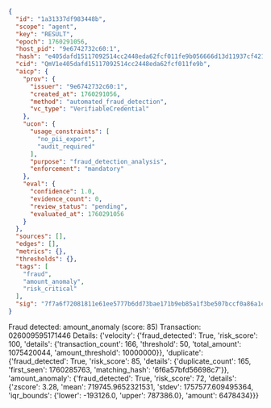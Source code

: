 ```json
{
  "id": "1a31337df983448b",
  "scope": "agent",
  "key": "RESULT",
  "epoch": 1760291056,
  "host_pid": "9e6742732c60:1",
  "hash": "e405dafd15117092514cc2448eda62fcf011fe9b056666d13d11937cf4214543",
  "cid": "QmV1e405dafd15117092514cc2448eda62fcf011fe9b",
  "aicp": {
    "prov": {
      "issuer": "9e6742732c60:1",
      "created_at": 1760291056,
      "method": "automated_fraud_detection",
      "vc_type": "VerifiableCredential"
    },
    "ucon": {
      "usage_constraints": [
        "no_pii_export",
        "audit_required"
      ],
      "purpose": "fraud_detection_analysis",
      "enforcement": "mandatory"
    },
    "eval": {
      "confidence": 1.0,
      "evidence_count": 0,
      "review_status": "pending",
      "evaluated_at": 1760291056
    }
  },
  "sources": [],
  "edges": [],
  "metrics": {},
  "thresholds": {},
  "tags": [
    "fraud",
    "amount_anomaly",
    "risk_critical"
  ],
  "sig": "7f7a6f72081811e61ee5777b6dd73bae171b9eb85a1f3be507bccf0a86a1cadf"
}
```

Fraud detected: amount_anomaly (score: 85)
Transaction: 026009595171446
Details: {'velocity': {'fraud_detected': True, 'risk_score': 100, 'details': {'transaction_count': 166, 'threshold': 50, 'total_amount': 1075420044, 'amount_threshold': 10000000}}, 'duplicate': {'fraud_detected': True, 'risk_score': 85, 'details': {'duplicate_count': 165, 'first_seen': 1760285763, 'matching_hash': '6f6a57bfd56698c7'}}, 'amount_anomaly': {'fraud_detected': True, 'risk_score': 72, 'details': {'zscore': 3.28, 'mean': 719745.9652321531, 'stdev': 1757577.609495364, 'iqr_bounds': {'lower': -193126.0, 'upper': 787386.0}, 'amount': 6478434}}}
